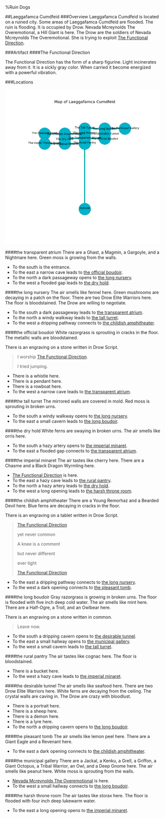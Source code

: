 %Ruin Dogs

##Laeggafamca Cumdfeid
###Overview
Laeggafamca Cumdfeid is located on a ruined city. Some areas of Laeggafamca Cumdfeid are flooded. The ruin is flooding. It is occupied by Drow. <a name="Nevada-Mcreynolds-The-Overemotional"></a>Nevada Mcreynolds The Overemotional, a Hill Giant is here. The Drow are the soldiers of Nevada Mcreynolds The Overemotional. She  is trying to exploit [The Functional Direction](#The-Functional-Direction). 



###Artifact
####<a name="The-Functional-Direction"></a>The Functional Direction


The Functional Direction has the form of a sharp figurine. Light incinerates away from it. It is a sickly gray color. When carried it become energized with a powerful vibration. 





###Locations


![](../v1/images/Laeggafamca-Cumdfeid.png)

####<a name="the-transparent-atrium"></a>the transparent atrium
There are a Ghast, a Magmin, a Gargoyle, and a Nightmare here. Green moss is growing from the walls. 



* To the south is the entrance.
* To the east a narrow cave leads to [the official boudoir](#the-official-boudoir).
* To the north a dark passageway opens to [the long nursery](#the-long-nursery).
* To the west a flooded gap leads to [the dry hold](#the-dry-hold).


####<a name="the-long-nursery"></a>the long nursery
The air smells like fennel here. Green mushrooms are decaying in a patch on the floor. There are two Drow Elite Warriors here. The floor is bloodstained. The Drow are willing to negotiate. 



* To the south a dark passageway leads to [the transparent atrium](#the-transparent-atrium).
* To the north a windy walkway leads to [the tall turret](#the-tall-turret).
* To the west a dripping pathway connects to [the childish amphitheater](#the-childish-amphitheater).


####<a name="the-official-boudoir"></a>the official boudoir
White razorgrass is sprouting in cracks in the floor. The metallic walls are bloodstained. 

There is an engraving on a stone written in Drow Script. 

> I worship [The Functional Direction](#The-Functional-Direction).
>
> I tried jumping.
>


* There is a whistle here.
* There is a pendant here.
* There is a rowboat here.
* To the west a narrow cave leads to [the transparent atrium](#the-transparent-atrium).


####<a name="the-tall-turret"></a>the tall turret
The mirrored walls are covered in mold. Red moss is sprouting in broken urns. 



* To the south a windy walkway opens to [the long nursery](#the-long-nursery).
* To the east a small cavern leads to [the long boudoir](#the-long-boudoir).


####<a name="the-dry-hold"></a>the dry hold
White ferns are swaying in broken urns. The air smells like orris here. 



* To the south a hazy artery opens to [the imperial minaret](#the-imperial-minaret).
* To the east a flooded gap connects to [the transparent atrium](#the-transparent-atrium).


####<a name="the-imperial-minaret"></a>the imperial minaret
The air tastes like cherry here. There are a Chasme and a Black Dragon Wyrmling here. 



* [The Functional Direction](#The-Functional-Direction) is here.
* To the east a hazy cave leads to [the rural pantry](#the-rural-pantry).
* To the north a hazy artery leads to [the dry hold](#the-dry-hold).
* To the west a long opening leads to [the harsh throne room](#the-harsh-throne-room).


####<a name="the-childish-amphitheater"></a>the childish amphitheater
There are a Young Remorhaz and a Bearded Devil here. Blue ferns are decaying in cracks in the floor. 

There is an engraving on a tablet written in Drow Script. 

> [The Functional Direction](#The-Functional-Direction)
>
> yet never common
>
> A knee is a comment
>
> but never different
>
> ever tight
>
> [The Functional Direction](#The-Functional-Direction)
>


* To the east a dripping pathway connects to [the long nursery](#the-long-nursery).
* To the west a dark opening connects to [the pleasant tomb](#the-pleasant-tomb).


####<a name="the-long-boudoir"></a>the long boudoir
Gray razorgrass is growing in broken urns. The floor is flooded with five inch deep cold water. The air smells like mint here. There are a Half-Ogre, a Troll, and an Owlbear here. 

There is an engraving on a stone written in common. 

> Leave now.
>


* To the south a dripping cavern opens to [the desirable tunnel](#the-desirable-tunnel).
* To the east a small hallway opens to [the municipal gallery](#the-municipal-gallery).
* To the west a small cavern leads to [the tall turret](#the-tall-turret).


####<a name="the-rural-pantry"></a>the rural pantry
The air tastes like cognac here. The floor is bloodstained. 



* There is a bucket here.
* To the west a hazy cave leads to [the imperial minaret](#the-imperial-minaret).


####<a name="the-desirable-tunnel"></a>the desirable tunnel
The air smells like seafood here. There are two Drow Elite Warriors here. White ferns are decaying from the ceiling. The crystal walls are caving in. The Drow are crazy with bloodlust. 



* There is a portrait here.
* There is a sheep here.
* There is a demon here.
* There is a lyre here.
* To the north a dripping cavern opens to [the long boudoir](#the-long-boudoir).


####<a name="the-pleasant-tomb"></a>the pleasant tomb
The air smells like lemon peel here. There are a Giant Eagle and a Revenant here. 



* To the east a dark opening connects to [the childish amphitheater](#the-childish-amphitheater).


####<a name="the-municipal-gallery"></a>the municipal gallery
There are a Jackal, a Kenku, a Grell, a Griffon, a Giant Octopus, a Tribal Warrior, an Owl, and a Deep Gnome here. The air smells like peanut here. White moss is sprouting from the walls. 



* [Nevada Mcreynolds The Overemotional](#Nevada-Mcreynolds-The-Overemotional) is here.
* To the west a small hallway connects to [the long boudoir](#the-long-boudoir).


####<a name="the-harsh-throne-room"></a>the harsh throne room
The air tastes like storax here. The floor is flooded with four inch deep lukewarm water. 



* To the east a long opening opens to [the imperial minaret](#the-imperial-minaret).


